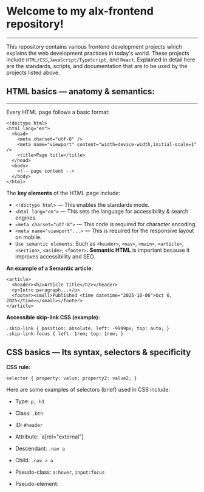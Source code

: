 # Welcome to my alx-frontend repository!
-------------
This repository contains various frontend development projects 
which explains the  web development practices in today's world.
These projects include `HTML/CSS`,`JavaScript/TypeScript`, and
`React`. Explained in detail here are the standards, scripts, and 
documentation that are to be used by the projects listed above.

## HTML basics — anatomy & semantics:
------------
Every HTML page follows a basic format:

```
<!doctype html>
<html lang="en">
  <head>
    <meta charset="utf-8" />
    <meta name="viewport" content="width=device-width,initial-scale=1" />
    <title>Page title</title>
  </head>
  <body>
    <!-- page content -->
  </body>
</html>

```

The __key elements__ of the HTML page include:
- `<!doctype html>` — This enables the standards mode.
- `<html lang="en">` — This sets the language for accessibility & search engines.
- `<meta charset="utf-8">` — This code is required for character encoding.
- `<meta name="viewport"...>` — This is required for the responsive layout on mobile.
- `Use semantic elements`: Such as `<header>`, `<nav>`, `<main>`, `<article>`, `<section>`, `<aside>`, `<footer>`. 
__Semantic HTML__ is important because it improves accessibility and SEO.

__An example of a Semantic article:__

```
<article>
  <header><h2>Article title</h2></header>
  <p>Intro paragraph...</p>
  <footer><small>Published <time datetime="2025-10-06">Oct 6, 2025</time></small></footer>
</article>

```

__Accessible skip-link CSS (example):__

```
.skip-link { position: absolute; left: -9999px; top: auto; }
.skip-link:focus { left: 1rem; top: 1rem; }

```

## CSS basics —  Its syntax, selectors & specificity

__CSS rule:__

```
selector { property: value; property2: value2; }

```

Here are some examples of  selectors (brief) used in CSS include:
- Type: `p, h1`

- Class: `.btn`

- ID: `#header`

- Attribute: `a[rel="external"]

- Descendant: `.nav a`

- Child: `.nav > a`

- Pseudo-class: `a:hover`, `input:focus`

- Pseudo-element: 
